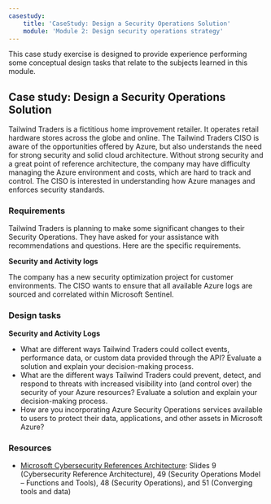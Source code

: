 ```yaml
---
casestudy:
    title: 'CaseStudy: Design a Security Operations Solution'
    module: 'Module 2: Design security operations strategy'
---
```


This case study exercise is designed to provide experience performing some conceptual design tasks that relate to the subjects learned in this module.

## Case study: Design a Security Operations Solution

Tailwind Traders is a fictitious home improvement retailer. It operates retail hardware stores across the globe and online. The Tailwind Traders CISO is aware of the opportunities offered by Azure, but also understands the need for strong security and solid cloud architecture. Without strong security and a great point of reference architecture, the
company may have difficulty managing the Azure environment and costs, which are hard to track and control. The CISO is interested in understanding how Azure manages and enforces security standards.

### Requirements

Tailwind Traders is planning to make some significant changes to their Security Operations. They have asked for your assistance with recommendations and questions. Here are the specific requirements.

**Security and Activity logs** 

The company has a new security optimization project for customer environments. The CISO wants to ensure that all available Azure logs are sourced and correlated within Microsoft Sentinel.

### Design tasks

**Security and Activity Logs**

* What are different ways Tailwind Traders could collect events, performance data, or custom data provided through the API? Evaluate a solution and explain your decision-making process.
* What are the different ways Tailwind Traders could prevent, detect, and respond to threats with increased visibility into (and control over) the security of your Azure resources? Evaluate a solution and explain your decision-making process.
* How are you incorporating Azure Security Operations services available to users to protect their data, applications, and other assets in Microsoft Azure?

### Resources

* [Microsoft Cybersecurity References Architecture](https://github.com/MicrosoftDocs/security/blob/main/Downloads/microsoft-cybersecurity-reference-architectures.pptx?raw=true): Slides 9 (Cybersecurity Reference Architecture), 49 (Security Operations Model – Functions and Tools), 48 (Security Operations), and 51 (Converging tools and data)

